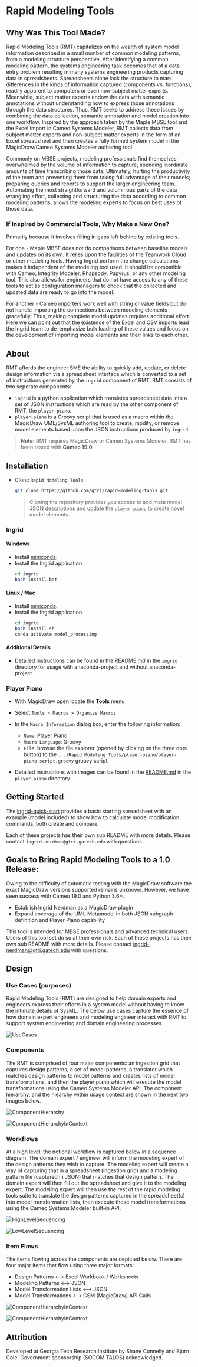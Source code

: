 # Rapid Modeling Tools

## Why Was This Tool Made?

Rapid Modeling Tools (RMT) capitalizes on the wealth of system model information described in a small number of common modeling patterns, from a modeling structure perspective. After identifying a common modeling pattern, the systems engineering task becomes that of a data entry problem resulting in many systems engineering products capturing data in spreadsheets. Spreadsheets alone lack the structure to mark differences in the kinds of information captured (components vs. functions), readily apparent to computers or even non-subject matter experts. Meanwhile, subject matter experts endow the data with semantic annotations without understanding how to express those annotations through the data structures. Thus, RMT seeks to address these issues by combining the data collection, semantic annotation and model creation into one workflow. Inspired by the approach taken by the Maple MBSE tool and the Excel Import in Cameo Systems Modeler, RMT collects data from subject matter experts and non-subject matter experts in the form of an Excel spreadsheet and then creates a fully formed system model in the MagicDraw/Cameo Systems Modeler authoring tool.

Commonly on MBSE projects, modeling professionals find themselves overwhelmed by the volume of information to capture, spending inordinate amounts of time transcribing those data. Ultimately, hurting the productivity of the team and preventing them from taking full advantage of their models; preparing queries and reports to support the larger engineering team. Automating the most straightforward and voluminous parts of the data wrangling effort, collecting and structuring the data according to common modeling patterns, allows the modeling experts to focus on best uses of those data.

### If Inspired by Commercial Tools, Why Make a New One?

Primarily because it involves filling in gaps left behind by existing tools.

For one - Maple MBSE does not do comparisons between baseline models and updates on its own. It relies upon the facilities of the Teamwork Cloud or other modeling tools. Having Ingrid perform the change calculations makes it independent of the modeling tool used. It should be compatible with Cameo, Integrity Modeler, Rhapsody, Papyrus, or any other modeling tool. This also allows for engineers that do not have access to any of these tools to act as configuration managers to check that the collected and updated data are ready to go into the model.

For another - Cameo importers work well with string or value fields but do not handle importing the connections between modeling elements gracefully. Thus, making complete model updates requires additional effort. Here we can point out that the existence of the Excel and CSV imports lead the Ingrid team to de-emphasize bulk loading of these values and focus on the development of importing model elements and their links to each other.

## About

RMT affords the engineer SME the ability to quickly add, update, or delete design information via a spreadsheet interface which is converted to a set of instructions generated by the `ingrid`  component of RMT.  RMT consists of two seperate components: 

* `ingrid` is a python application which translates spreadsheet data into a set of JSON instructions which are read by the other component of RMT, the `player-piano`.
* `player-piano` is a Groovy script that is used as a macro within the MagicDraw UML/SysML authoring tool to create, modify, or remove model elements based upon the JSON instructions produced by `ingrid`. 

> **Note:** RMT requires MagicDraw or Cameo Systems Modeler. RMT has been tested with **Cameo 19.0**.

## Installation

- Clone `Rapid Modeling Tools`
  ```bash
  git clone https://github.com/gtri/rapid-modeling-tools.git
  ```
    > Cloning the repository provides you access to add meta model JSON descriptions and update the `player-piano` to create novel model elements.

### Ingrid
#### Windows
- Install [miniconda](https://docs.conda.io/en/latest/miniconda.html).
- Install the Ingrid application
  ```bash
  cd ingrid
  bash install.bat
  ```
#### Linux / Mac
- Install [miniconda](https://docs.conda.io/en/latest/miniconda.html).
- Install the Ingrid application
  ```bash
  cd ingrid
  bash install.sh
  conda activate model_processing
  ```
#### Additional Details

- Detailed instructions can be found in the [README.md](ingrid/README.md) in the `ingrid` directory for usage with anaconda-project and without anaconda-project

### Player Piano

- With MagicDraw open locate the **Tools** menu
- Select `Tools > Macros > Organize Macros`
- In the `Macro Information` dialog box, enter the following information:
  - `Name`: Player Piano
  - `Macro Language`: Groovy
  - `File`: browse the file explorer (opened by clicking on the three dots button) to the `.../Rapid Modeling Tools/player-piano/player-piano-script.groovy` groovy script.

- Detailed instructions with images can be found in the [README.md](player-piano/README.md) in the `player-piano` directory

## Getting Started

The [ingrid-quick-start](ingrid-quick-start/README.md) provides a basic starting spreadsheet with an example (model included) to show how to calculate model modification commands, both create and compare.

Each of these projects has their own sub README with more details. Please contact `ingrid-nerdman@gtri.gatech.edu` with questions.

## Goals to Bring Rapid Modeling Tools to a 1.0 Release:

Owing to the difficulty of automatic testing with the MagicDraw software the exact MagicDraw versions supported remains unknown. However, we have seen success with Cameo 19.0 and Python 3.6+.

- Establish Ingrid Nerdman as a MagicDraw plugin
- Expand coverage of the UML Metamodel in both JSON subgraph definition and Player Piano capability

This tool is intended for MBSE professionals and advanced technical users. Users of this tool set do so at their own risk.
Each of these projects has their own sub README with more details. Please contact ingrid-nerdman@gtri.gatech.edu with questions.

## Design

### Use Cases (purposes)
Rapid Modeling Tools (RMT) are designed to help domain experts and engineers express their efforts in a system model without having to know the intimate details of SysML.  The below use cases capture the essence of how domain expert engineers and modeling engineer interact with RMT to support system engineering and domain engineering processes.

![UseCases](diagrams/Rapid%20Modeling%20Tool%20-%20Use%20Cases.png)

### Components
The RMT is comprised of four major components: an ingestion grid that captures design patterns, a set of model patterns, a translator which matches design patterns to model patterns and creates lists of model transformations, and then the player piano which will execute the model transformations using the Cameo Systems Modeler API.  The component hierarchy, and the hiearchy within usage context are shown in the next two images below.

![ComponentHierarchy](diagrams/Rapid%20Modeling%20Tool%20-%20Component%20Hierarchy.png)

![ComponentHierarchyInContext](diagrams/Rapid%20Modeling%20Tool%20Context.png)


### Workflows
At a high level, the notional workflow is captured below in a sequence diagram.  The domain expert / engineer will inform the modeling expert of the design patterns they wish to capture.  The modeling expert will create a way of capturing that in a spreadsheet (ingestion grid) and a modeling pattern file (captured in JSON) that matches that design pattern.  The domain expert will then fill out the spreadsheet and give it to the modeling expert.  The modeling expert will then use the rest of the rapid modeling tools suite to translate the design patterns captured in the spreadsheet(s) into model transformation lists, then execute those model transformations using the Cameo Systems Modeler built-in API.


![HighLevelSequencing](diagrams/Usage%20-%20High%20Level%20Sequence%20Diagram.png)

![LowLevelSequencing](diagrams/Usage%20-%20Low%20Level%20Sequence%20Diagram.png)

### Item Flows

The items flowing across the components are depicted below.  There are four major items that flow using three major formats:

 - Design Patterns <--> Excel Workbook / Worksheets
 - Modeling Patterns <--> JSON
 - Model Transformation Lists <--> JSON
 - Model Transformations <--> CSM (MagicDraw) API Calls

![ComponentHierarchyInContext](diagrams/Rapid%20Modeling%20Tool%20-%20Internal%20Flows.png)

![ComponentHierarchyInContext](diagrams/Rapid%20Modeling%20Tool%20Context%20-%20Internal%20Flows.png)

## Attribution

Developed at Georgia Tech Research Institute by Shane Connelly and Bjorn Cole. Government sponsorship (SOCOM TALOS) acknowledged.
